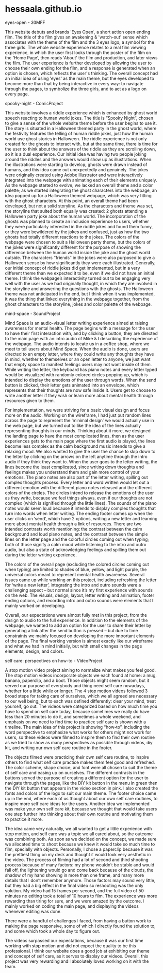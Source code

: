 # hessaala.github.io
eyes-open - 30MFF

This website debuts and brands 'Eyes Open', a short action open ending film. The title of the film gives an awakening & 'watch-out' sense which associates with the theme of the film and the 3 eyes logo, a symbol for the three girls. The whole website experience relates to a real film viewing experience, in which the user first looks through the poster of the film on the 'Home Page', then reads 'About' the film and production, and later views the film. The user experience is further developed by allowing the user to choose their own ending for the film, and a response is generated when an option is chosen, which reflects the user's thinking. The overall concept had an initial idea of using 'eyes' as the main theme, but the eyes developed to become more than that by being interactive in every way: to navigate through the pages, to symbolize the three girls, and to act as a logo on every page. 


spooky-night - ComicProject

This website involves a riddle experience which is enhanced by ghost world speech reacting to human world jokes. The title is “Spooky Night”, chosen to give a sense of the whole website theme before the user begins to use it. The story is situated in a Halloween themed party in the ghost world, where the festivity features the telling of human riddle jokes, just how the human world use ghost stories in Halloween. The riddle experience is not only created for the ghosts to interact with, but at the same time, there is time for the user to think about the answers of the riddle as they are scrolling down, so it is a dual experience. 
Our initial idea was having two people joking around the riddles and the answers would show up as illustrations. When the illustrations were starting to develop, ghosts were drawn instead of humans, and this idea came out unexpectedly and genuinely. The jokes were originally created using Adobe Illustrator and were interactively integrated into the webpage with animating each of their elements uniquely. As the webpage started to evolve, we lacked an overall theme and a color palette; as we started integrating the ghost characters into the webpage, an idea popped up for a Halloween themed webpage, which was very fitting with the ghost characters. At this point, an overall theme had been developed, but not a solid storyline. As the characters and theme was set, the storyline that suited both equally was created: 2 ghosts attending a Halloween party joke about the human world. The incorporation of the ghosts was planned to create an inclusion experience to users, whether they were particularly interested in the riddle jokes and found them funny, or they were bewildered by the jokes and confused, just as how the two ghosts had totally different reactions to the jokes. The colors of the webpage were chosen to suit a Halloween party theme, but the colors of the jokes were significantly different for the purpose of showing the difference between the human world inside the joke and the ghost world outside. The characters “friends” in the jokes were also purposed to give a Halloween sense by how significantly they were each illustrated.
Generally, our initial concept of riddle jokes did get implemented, but in a very different theme than we expected it to be, even if we did not have an initial theme. I think the webpage’s interactivity turned out to be engaging very well with the user as we had originally thought, in which they are involved in the storyline and answering the questions with the ghosts. The Halloween theme was not anticipated in the end, but I think when it was implemented, it was the thing that linked everything in the webpage together, from the ghost characters to the storyline, jokes and color palette of the webpage. 

mind-space - SoundProject

Mind Space is an audio-visual letter writing experience aimed at raising awareness for mental health. The page begins with a message for the user to have their first interaction with, and by clicking a button, they are directed to the main page with an intro audio of Mike & I describing the experience of the webpage. The audio intends to locate us in a coffee shop, where we meet to tell users about Mind Space. When the audio is done, users are directed to an empty letter, where they could write any thoughts they have in mind, whether to themselves or an open letter to anyone, we just want that empty space to manifest feelings users may not want inside of them. While writing the letter, the keyboard has piano notes and every letter typed would be visualized with randomly colored circles popping up, which is intended to display the emotions of the user through words. When the send button is clicked, their letter gets animated into an envelope, which represents that their thoughts are now safe inside it. Users get to choose to write another letter if they wish or learn more about mental health through resources given to them. 

For implementation, we were striving for a basic visual design and focus more on the audio. Working on the wireframe, I had just put random lines across the page to represent the ‘minimal design’ we would actually use in the web page, but we turned out to like the idea of the lines actually representing thoughts in our minds. Thinking about it more, we designed the landing page to have the most complicated lines, then as the user experiences gets to the main page where the first audio is played, the lines become less complex as the calm background music intends to give a relaxing mood. We also wanted to give the user the chance to skip down to the letter by clicking on the arrows on the left anytime through the intro audio if they think they want to. When the user goes to the letter writing, the lines become the least complicated, since writing down thoughts and feelings makes you understand them and gain more control of your emotions. The piano notes are also part of the letter writing, spilling out complex thoughts process. Every letter and word written would let out a different emotion with the different piano notes released and the different colors of the circles. The circles intend to release the emotions of the user as they write, because we feel things always, even if our thoughts are not complex (which is signified through the little lines). The sounds of the piano notes would seem loud because it intends to display complex thoughts that turn into words when letter writing. The ending footer comes up when the user clicks on ‘send’, which have 2 options, writing a new letter and learning more about mental health through a link of resources. There are two intended contrasts worth mentioning: the contrast between the calm background and loud piano notes, and the contrast between the simple lines on the letter page and the colorful circles coming out when typing; both of those signify a calm mood while listening to the intro and outro audio, but also a state of acknowledging feelings and spilling them out during the letter writing experience.

The colors of the overall page (excluding the colored circles coming out when typing) are limited to shades of blue, yellow, and light purple, the universal colors meant to represent mental health awareness. Several issues came up while working on this project, including refreshing the letter for ‘write a new letter’, integrating the intro and outro sounds were a challenging aspect – but normal since it’s my first experience with sounds on the web. The visuals, design, layout, letter writing and animation, footer ending options, and recording intro and outro sounds were elements that I mainly worked on developing. 

Overall, our expectations were almost fully met in this project, from the design to audio to the full experience. In addition to the elements of the webpage, we wanted to add an option for the user to share their letter by generating a link after the send button is pressed – but due to time constraints we mainly focused on developing the more important elements of the page. The final working version is almost exactly like our wireframe and what we had in mind initially, but with small changes in the page elements, design, and colors. 

self care: perspectives on how-to - VideoProject

A stop motion video project aiming to normalize what makes you feel good. The stop motion videos incorporate objects we each found at home: a mug, banana, paperclip, and a boot. Those objects might seem random, but it served our purpose of everybody and thing need self care nowadays, whether for a little while or longer. The 4 stop motion videos followed 3 broad steps for taking care of ourselves, which we all agreed are necessary to our well being, but to each was defined differently: clear your mind, treat yourself, go out. The videos were categorized based on how much time you have to spend on self care today, because sometimes we really do have less than 20 minutes to do it, and sometimes a whole weekend, and emphasis on we need to find time to practice self care is shown with a timeline. The main idea of this project is showing “how-to”, including the word perspective to emphasize what works for others might not work for users, so these videos were filmed to inspire them to find their own routine as we tried to show as many perspectives as possible through videos, diy kit, and writing our own self care routine in the footer.

The objects filmed were practicing their own self care routine, to inspire others to find what self care practice makes them feel good and refreshed. The color scheme, shape choice, and font were all chosen to suit the theme of self care and easing up on ourselves. The different contrasts in the buttons served the purpose of creating a different option for the user to navigate through the pages, like the DIY kit button in the menu in green then the DIY kit button that appears in the video section in pink. I also created the fonts and colors of the logo to suit our main theme. The footer choice came up in the end, where each of us thought about our own self care routines, to inspire more self care ideas for the users. Another idea we implemented was make your own self care kit, because we thought that would take users one step further into thinking about their own routine and motivating them to practice it more.

The idea came very naturally, we all wanted to get a little experience with stop motion, and self care was a topic we all cared about, so the outcome was combining both. As soon as we decided on the concept, we made sure we allocated time to shoot because we knew it would take so much time to film, specially with objects. Personally, I chose a paperclip because it was the prettiest thing on my desk and thought it would look very aesthetic in the video. The process of filming had a lot of second and third shooting process because of many factors: my phone wouldn’t be stable and would fall off, the lightening would go and come back because of the clouds, the shadow of my hand showing in more than one frame, and many more details that I don’t remember anymore. Those factors may sound very little, but they had a big effect in the final video so reshooting was the only solution. My video had 15 frames per second, and the full video of 50 minutes no editing took a total of 10 hours to film. The experience was more rewarding than tiring for sure, and we were amazed by the outcome. I mainly worked on coding the main page, and displaying the videos whenever editing was done. 

There were a handful of challenges I faced, from having a button work to making the page responsive, some of which I directly found the solution to, and some which took a whole day to figure out. 

The videos surpassed our expectations, because it was our first time working with stop motion and did not expect the quality to be this professional. I think our website does a good job at exhibiting our theme and concept of self care, as it serves to display our videos. Overall, this project was very rewarding and I absolutely loved working on it with the team.



